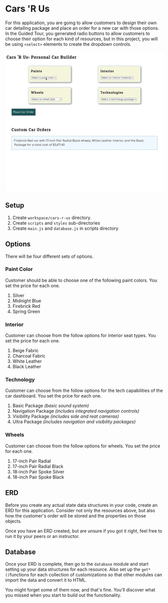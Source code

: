 # Cars 'R Us

For this application, you are going to allow customers to design their own car detailing package and place an order for a new car with those options. In the Guided Tour, you generated radio buttons to allow customers to choose their option for each kind of resources, but in this project, you will be using `<select>` elements to create the dropdown controls.

![animation of user interface](./images/car-builder-overview.gif)

## Setup

1. Create `workspace/cars-r-us` directory.
1. Create `scripts` and `styles` sub-directories
1. Create `main.js` and `database.js` in scripts directory

## Options

There will be four different sets of options.

### Paint Color

Customer should be able to choose one of the following paint colors. You set the price for each one.

1. Silver
1. Midnight Blue
1. Firebrick Red
1. Spring Green

### Interior

Customer can choose from the follow options for interior seat types. You set the price for each one.

1. Beige Fabric
1. Charcoal Fabric
1. White Leather
1. Black Leather

### Technology

Customer can choose from the follow options for the tech capabilities of the car dashboard. You set the price for each one.

1. Basic Package _(basic sound system)_
1. Navigation Package _(includes integrated navigation controls)_
1. Visibility Package _(includes side and reat cameras)_
1. Ultra Package _(includes navigation and visibility packages)_

### Wheels

Customer can choose from the follow options for wheels. You set the price for each one.

1. 17-inch Pair Radial
1. 17-inch Pair Radial Black
1. 18-inch Pair Spoke Silver
1. 18-inch Pair Spoke Black

## ERD

Before you create any actual state data structures in your code, create an ERD for this application. Consider not only the resources above, but also how the customer's order will be stored and the properties on those objects.

Once you have an ERD created, but are unsure if you got it right, feel free to run it by your peers or an instructor.

## Database

Once your ERD is complete, then go to the `database` module and start setting up your data structures for each resource. Also set up the `get*()`functions for each collection of customizations so that other modules can import the data and convert it to HTML.

You might forget some of them now, and that's fine. You'll discover what you missed when you start to build out the functionality.
